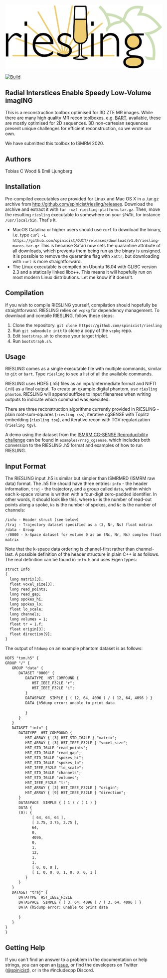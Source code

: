 ![Logo](riesling-logo.png)

[![Build](https://github.com/spinicist/riesling/workflows/Build/badge.svg)](https://github.com/spinicist/QUIT/actions)

## Radial Interstices Enable Speedy Low-Volume imagING

This is a reconstruction toolbox optimised for 3D ZTE MR images. While there are many high quality MR recon toolboxes, e.g. [BART](http://mrirecon.github.io/bart/), available, these are mostly optimised for 2D sequences. 3D non-cartesian sequences present unique challenges for efficient reconstruction, so we wrote our own.

We have submitted this toolbox to ISMRM 2020.

## Authors

Tobias C Wood & Emil Ljungberg

## Installation

Pre-compiled executables are provided for Linux and Mac OS X in a .tar.gz 
archive from http://github.com/spinicist/riesling/releases. Download the archive and 
extract it with `tar -xzf riesling-platform.tar.gz`. Then, move the resulting `riesling` executable to somewhere on your `$PATH`, for instance `/usr/local/bin`. That's it.

- MacOS Catalina or higher users should use `curl` to download the binary, i.e. 
  type `curl -L https://github.com/spinicist/QUIT/releases/download/v1.0/riesling-macos.tar.gz`
  This is because Safari now sets the quarantine attribute of all downloads,
  which prevents them being run as the binary is unsigned. It is possible to 
  remove the quarantine flag with `xattr`, but downloading with `curl` is more 
  straightforward.
- The Linux executable is compiled on Ubuntu 16.04 with GLIBC version 2.3 and a 
  statically linked libc++. This means it will hopefully run on most modern 
  Linux distributions. Let me know if it doesn't.

## Compilation

If you wish to compile RIESLING yourself, compilation should hopefully be straightforward. RIESLING relies on `vcpkg` for dependency management. To download and compile RIESLING, follow these steps:

1. Clone the repository. `git clone https://github.com/spinicist/riesling`
2. Run `git submodule init` to clone a copy of the `vcpkg` repo.
3. Edit `bootstrap.sh` to choose your target triplet.
4. Run `bootstraph.sh`.

## Usage

RIESLING comes as a single executable file with multiple commands, similar to `git` or `bart`. Type `riesling` to see a list of all the available commands.

RIESLING uses HDF5 (.h5) files as an input/intermediate format and NIFTI (.nii) as a final output. To create an example digital phantom, use `riesling phantom`. RIESLING will append suffixes to input filenames when writing outputs to indicate which command was executed.

There are three reconstruction algorithms currently provided in RIESLING - plain root-sum-squares (`riesling rss`), iterative cgSENSE with Töplitz embedding (`riesling toe`), and iterative recon with TGV regularization (`riesling tgv`).

A demo using the dataset from the [ISMRM CG-SENSE Reproducibility challenge](https://ismrm.github.io/rrsg/challenge_one/) can be found in `examples/rrsg_cgsense`, which includes both conversion to the RIESLING .h5 format and examples of how to run RIESLING.

## Input Format

The RIESLING input .h5 is similar but simpler than ISMRMRD (ISMRM raw data) format. The .h5 file should have three entries: `info` - the header information, `traj` - the trajectory, and a group called `data`, within which each k-space volume is written with a four-digit zero-padded identifier. In other words, it should look like this, where `Nr` is the number of read-out points along a spoke, `Ns` is the number of spokes, and `Nc` is the number of channels:

```
/info - Header struct (see below)
/traj - Trajectory dataset specified as a (3, Nr, Ns) float matrix
/data - Group
-/0000 - k-Space dataset for volume 0 as an (Nc, Nr, Ns) complex float matrix
```

Note that the k-space data ordering is channel-first rather than channel-last. A possible definition of the header structure in plain C++ is as follows. The real definition can be found in `info.h` and uses Eigen types:

```
struct Info
{
  long matrix[3];
  float voxel_size[3];
  long read_points;
  long read_gap;
  long spokes_hi;
  long spokes_lo;
  float lo_scale;
  long channels;
  long volumes = 1;
  float tr = 1.f;
  float origin[3];
  float direction[9];
}
```

The output of `h5dump` on an example phantom dataset is as follows:

```
HDF5 "tom.h5" {
GROUP "/" {
   GROUP "data" {
      DATASET "0000" {
         DATATYPE  H5T_COMPOUND {
            H5T_IEEE_F32LE "r";
            H5T_IEEE_F32LE "i";
         }
         DATASPACE  SIMPLE { ( 12, 64, 4096 ) / ( 12, 64, 4096 ) }
         DATA {h5dump error: unable to print data

         }
      }
   }
   DATASET "info" {
      DATATYPE  H5T_COMPOUND {
         H5T_ARRAY { [3] H5T_STD_I64LE } "matrix";
         H5T_ARRAY { [3] H5T_IEEE_F32LE } "voxel_size";
         H5T_STD_I64LE "read_points";
         H5T_STD_I64LE "read_gap";
         H5T_STD_I64LE "spokes_hi";
         H5T_STD_I64LE "spokes_lo";
         H5T_IEEE_F32LE "lo_scale";
         H5T_STD_I64LE "channels";
         H5T_STD_I64LE "volumes";
         H5T_IEEE_F32LE "tr";
         H5T_ARRAY { [3] H5T_IEEE_F32LE } "origin";
         H5T_ARRAY { [9] H5T_IEEE_F32LE } "direction";
      }
      DATASPACE  SIMPLE { ( 1 ) / ( 1 ) }
      DATA {
      (0): {
            [ 64, 64, 64 ],
            [ 3.75, 3.75, 3.75 ],
            64,
            0,
            4096,
            0,
            1,
            12,
            1,
            1,
            [ 0, 0, 0 ],
            [ 1, 0, 0, 0, 1, 0, 0, 0, 1 ]
         }
      }
   }
   DATASET "traj" {
      DATATYPE  H5T_IEEE_F32LE
      DATASPACE  SIMPLE { ( 3, 64, 4096 ) / ( 3, 64, 4096 ) }
      DATA {h5dump error: unable to print data

      }
   }
}
}
```

## Getting Help

If you can't find an answer to a problem in the documentation or help strings, 
you can open an [issue](https://github.com/spinicist/riesling/issues), or find the developers on Twitter ([@spinicist](https://twitter.com/spinicist)), or in the #includecpp Discord.
